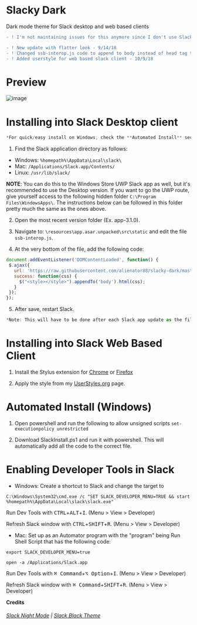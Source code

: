 # Slacky Dark
Dark mode theme for Slack desktop and web based clients
```diff
- ! I'm not maintaining issues for this anymore since I don't use Slack for work anymore. 

- ! New update with flatter look - 9/14/18
- ! Changed ssb-interop.js code to append to body instead of head tag to overwrite custom theme settings - 9/17/18
- ! Added userstyle for web based slack client - 10/9/18
```

# Preview
![image](https://user-images.githubusercontent.com/6263626/45646513-cc3e1100-ba80-11e8-817c-368b6525f7df.PNG)

# Installing into Slack Desktop client
```javascript
*For quick/easy install on Windows, check the **Automated Install** section at the bottom.
```

1. Find the Slack application directory as follows:
* Windows: `%homepath%\AppData\Local\slack\`
* Mac: `/Applications/Slack.app/Contents/`
* Linux: `/usr/lib/slack/`

**NOTE**: You can do this to the Windows Store UWP Slack app as well, but it's recommended to use the Desktop version. If you want to go the UWP route, give yourself access to the following hidden folder `C:\Program Files\WindowsApps\`. The instructions below can be followed in this folder pretty much the same as the ones above.

2. Open the most recent version folder (Ex. app-3.1.0).

3. Navigate to: `\resources\app.asar.unpacked\src\static` and edit the file `ssb-interop.js`.

4. At the very bottom of the file, add the following code:

```javascript
document.addEventListener('DOMContentLoaded', function() {
 $.ajax({
   url: 'https://raw.githubusercontent.com/alienator88/slacky-dark/master/dark.css',
   success: function(css) {
     $("<style></style>").appendTo('body').html(css);
   }
 });
});
```
5. After save, restart Slack.

```javascript
*Note: This will have to be done after each Slack app update as the file is overwritten.*
```

# Installing into Slack Web Based Client

1. Install the Stylus extension for [Chrome](https://chrome.google.com/webstore/detail/stylus/clngdbkpkpeebahjckkjfobafhncgmne?hl=en) or [Firefox](https://addons.mozilla.org/en-US/firefox/addon/styl-us/)

2. Apply the style from my [UserStyles.org](https://userstyles.org/styles/164675/slacky-dark) page.

# Automated Install (Windows)

1. Open powershell and run the following to allow unsigned scripts ```set-executionpolicy unrestricted```

2. Download SlackInstall.ps1 and run it with powershell. This will automatically add all the code to the correct file.

# Enabling Developer Tools in Slack

* Windows: Create a shortcut to Slack and change the target to 

`C:\Windows\System32\cmd.exe /c "SET SLACK_DEVELOPER_MENU=TRUE && start %homepath%\AppData\Local\slack\slack.exe"`

Run Dev Tools with <kbd>CTRL</kbd>+<kbd>ALT</kbd>+<kbd>I</kbd>. (Menu > View > Developer) 

Refresh Slack window with <kbd>CTRL</kbd>+<kbd>SHIFT</kbd>+<kbd>R</kbd>. (Menu > View > Developer)

* Mac: Set up as an Automator program with the "program" being Run Shell Script that has the following code:

```
export SLACK_DEVELOPER_MENU=true

open -a /Applications/Slack.app
```

Run Dev Tools with <kbd>⌘ Command</kbd>+<kbd>⌥ Option</kbd>+<kbd>I</kbd>.  (Menu > View > Developer) 

Refresh Slack window with <kbd>⌘ Command</kbd>+<kbd>SHIFT</kbd>+<kbd>R</kbd>.  (Menu > View > Developer) 

**Credits**
###### [Slack Night Mode](https://github.com/laCour/slack-night-mode) | [Slack Black Theme](https://github.com/widget-/slack-black-theme)
